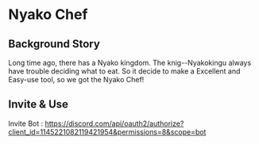 
#  Nyako Chef 
## Background Story
Long time ago, there has a Nyako kingdom.
The knig--Nyakokingu always have trouble deciding what to eat.
So it decide to make a Excellent and Easy-use tool, so we got the Nyako Chef!

## Invite & Use
Invite Bot :
https://discord.com/api/oauth2/authorize?client_id=1145221082119421954&permissions=8&scope=bot




